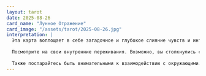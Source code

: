 ```yaml
---
layout: tarot
date: 2025-08-26
card_name: "Лунное Отражение"
card_image: "/assets/tarot/2025-08-26.jpg"
interpretation: |
  Эта карта воплощает в себе загадочное и глубокое слияние чувств и интуиции. Лунное Отражение символизирует момент спокойствия и саморефлексии. Ваши мысли и эмоции могут быть особенно яркими сегодня, как свет луны, отражающийся на воде. Это день для внутреннего анализа, для того чтобы приостановиться и подумать о том, что важное происходит в вашей жизни.
  
  Посмотрите на свои внутренние переживания. Возможно, вы столкнулись с ситуацией, которая требует ясности. Сегодня будет важно прислушаться к своей интуиции. Иногда мир вокруг нас может быть громким и отвлекающим, и только в тишине мы можем услышать свои истинные желания и стремления. Лунный свет указывает на то, что сейчас самое время заглянуть вглубь себя, разобраться в эмоциях и чувствах, которые могли бы остаться незамеченными.
  
  Также постарайтесь быть внимательными к взаимодействию с окружающими. Могут всплыть старые темы, которые стоит обсудить или переосмыслить. Не стесняйтесь делиться своими мыслями с близкими, ведь они могут дать вам новую перспективу. Будьте готовы к тому, что стали свидетелем возникновения новых идей или креативных решений. Пустите новое вдохновение в свою жизнь, пусть оно окутывает вас, как магический свет луны.
---
```

